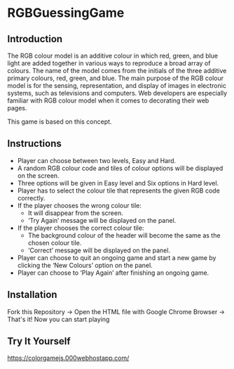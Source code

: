 # RGBGuessingGame
## Introduction
The RGB colour model is an additive colour in which red, green, and blue light are added together in various ways to reproduce a broad array of colours. The name of the model comes from the initials of the three additive primary colours, red, green, and blue. The main purpose of the RGB colour model is for the sensing, representation, and display of images in electronic systems, such as televisions and computers. Web developers are especially familiar with RGB colour model when it comes to decorating their web pages.

This game is based on this concept. 
## Instructions
- Player can choose between two levels, Easy and Hard.
- A random RGB colour code and tiles of colour options will be displayed on the screen. 
- Three options will be given in Easy level and Six options in Hard level. 
- Player has to select the colour tile that represents the given RGB code correctly. 
- If the player chooses the wrong colour tile:
	- It will disappear from the screen. 
	- ‘Try Again’ message will be displayed on the panel.
- If the player chooses the correct colour tile:
	- The background colour of the header will become the same as the chosen colour tile.
	- ‘Correct’ message will be displayed on the panel.
- Player can choose to quit an ongoing game and start a new game by clicking the ‘New Colours’ option on the panel.
- Player can choose to ‘Play Again’ after finishing an ongoing game.

## Installation 
Fork this Repository -> 
Open the HTML file with Google Chrome Browser -> That's it! Now you can start playing

## Try It Yourself
https://colorgamejs.000webhostapp.com/ 
